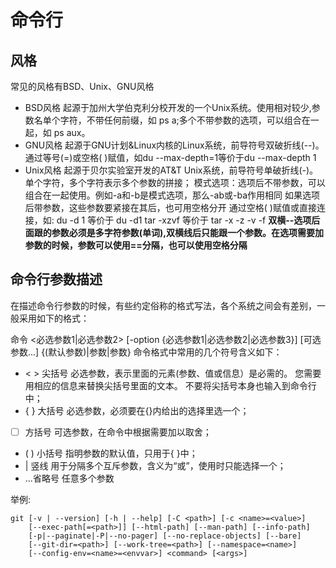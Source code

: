 # 命令行
## 风格
常见的风格有BSD、Unix、GNU风格

- BSD风格
起源于加州大学伯克利分校开发的一个Unix系统。使用相对较少,参数名单个字符，不带任何前缀，如 ps a;多个不带参数的选项，可以组合在一起，如 ps aux。
- GNU风格
起源于GNU计划&Linux内核的Linux系统，前导符号双破折线(--)。通过等号(=)或空格( )赋值，如du --max-depth=1等价于du --max-depth 1
- Unix风格
起源于贝尔实验室开发的AT&T Unix系统，前导符号单破折线(-)。
单个字符，多个字符表示多个参数的拼接；
模式选项：选项后不带参数，可以组合在一起使用。例如-a和-b是模式选项，那么-ab或-ba作用相同
如果选项后带参数，这些参数要紧接在其后，也可用空格分开
通过空格( )赋值或直接连接，如:
du -d 1   等价于 du -d1
tar -xzvf 等价于 tar -x -z -v -f
**双横--选项后面跟的参数必须是多字符参数(单词),双横线后只能跟一个参数。在选项需要加参数的时候，参数可以使用==分隔，也可以使用空格分隔**
## 命令行参数描述
在描述命令行参数的时候，有些约定俗称的格式写法，各个系统之间会有差别，一般采用如下的格式：

命令 <必选参数1|必选参数2> [-option {必选参数1|必选参数2|必选参数3}] [可选参数...] {(默认参数)|参数|参数}
命令格式中常用的几个符号含义如下：
- < > 尖括号
必选参数，表示里面的元素(参数、值或信息）是必需的。 您需要用相应的信息来替换尖括号里面的文本。 不要将尖括号本身也输入到命令行中；
- { } 大括号
必选参数，必须要在{}内给出的选择里选一个；
- [ ] 方括号
可选参数，在命令中根据需要加以取舍；
- ( ) 小括号
指明参数的默认值，只用于{ }中；
- | 竖线
用于分隔多个互斥参数，含义为“或”，使用时只能选择一个；
- ...省略号
任意多个参数

举例:
```shell
git [-v | --version] [-h | --help] [-C <path>] [-c <name>=<value>]
    [--exec-path[=<path>]] [--html-path] [--man-path] [--info-path]
    [-p|--paginate|-P|--no-pager] [--no-replace-objects] [--bare]
    [--git-dir=<path>] [--work-tree=<path>] [--namespace=<name>]
    [--config-env=<name>=<envvar>] <command> [<args>]
```



